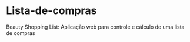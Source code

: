# Lista-de-compras
Beauty Shopping List: Aplicação web para controle e cálculo de uma lista de compras
